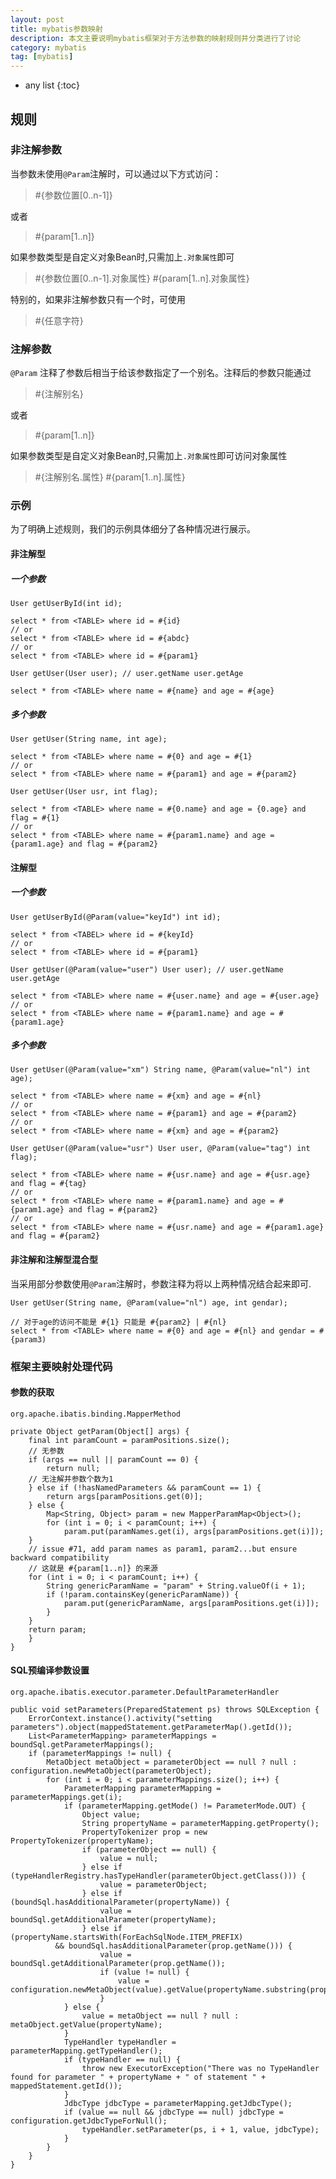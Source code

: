 ```yaml
---
layout: post
title: mybatis参数映射
description: 本文主要说明mybatis框架对于方法参数的映射规则并分类进行了讨论
category: mybatis
tag: [mybatis]
---
```


* any list
{:toc}

## 规则

### 非注解参数

当参数未使用`@Param`注解时，可以通过以下方式访问：

>  #{参数位置[0..n-1]}    

或者

>  #{param[1..n]}
    
如果参数类型是自定义对象Bean时,只需加上`.对象属性`即可
    
>  #{参数位置[0..n-1].对象属性}
>  #{param[1..n].对象属性}
        
特别的，如果非注解参数只有一个时，可使用
        
>  #{任意字符}
    
### 注解参数

`@Param` 注释了参数后相当于给该参数指定了一个别名。注释后的参数只能通过
        
>  #{注解别名}
            
或者
    
>  #{param[1..n]}     
    
如果参数类型是自定义对象Bean时,只需加上`.对象属性`即可访问对象属性
    
>  #{注解别名.属性}
>  #{param[1..n].属性}
    
### 示例

为了明确上述规则，我们的示例具体细分了各种情况进行展示。

#### 非注解型

##### 一个参数

    User getUserById(int id);
    
    select * from <TABLE> where id = #{id}
    // or
    select * from <TABLE> where id = #{abdc}
    // or
    select * from <TABLE> where id = #{param1}
    
    User getUser(User user); // user.getName user.getAge 
    
    select * from <TABLE> where name = #{name} and age = #{age}
    
##### 多个参数

    User getUser(String name, int age);  
        
    select * from <TABLE> where name = #{0} and age = #{1}  
    // or  
    select * from <TABLE> where name = #{param1} and age = #{param2}  
     
    User getUser(User usr, int flag);  
    
    select * from <TABLE> where name = #{0.name} and age = {0.age} and flag = #{1}  
    // or  
    select * from <TABLE> where name = #{param1.name} and age = {param1.age} and flag = #{param2}
    
#### 注解型

##### 一个参数
 
    User getUserById(@Param(value="keyId") int id);  

    select * from <TABEL> where id = #{keyId}  
    // or  
    select * from <TABLE> where id = #{param1}  
         
    User getUser(@Param(value="user") User user); // user.getName user.getAge  
    
    select * from <TABLE> where name = #{user.name} and age = #{user.age}  
    // or  
    select * from <TABLE> where name = #{param1.name} and age = #{param1.age}

##### 多个参数

    User getUser(@Param(value="xm") String name, @Param(value="nl") int age);  

    select * from <TABLE> where name = #{xm} and age = #{nl}  
    // or  
    select * from <TABLE> where name = #{param1} and age = #{param2}  
    // or  
    select * from <TABLE> where name = #{xm} and age = #{param2}  
  
    User getUser(@Param(value="usr") User user, @Param(value="tag") int flag); 
    
    select * from <TABLE> where name = #{usr.name} and age = #{usr.age} and flag = #{tag}  
    // or  
    select * from <TABLE> where name = #{param1.name} and age = #{param1.age} and flag = #{param2}  
    // or  
    select * from <TABLE> where name = #{usr.name} and age = #{param1.age} and flag = #{param2}

#### 非注解和注解型混合型

当采用部分参数使用`@Param`注解时，参数注释为将以上两种情况结合起来即可.

    User getUser(String name, @Param(value="nl") age, int gendar);  
  
    // 对于age的访问不能是 #{1} 只能是 #{param2} | #{nl}  
    select * from <TABLE> where name = #{0} and age = #{nl} and gendar = #{param3)

### 框架主要映射处理代码

#### 参数的获取

`org.apache.ibatis.binding.MapperMethod`

    private Object getParam(Object[] args) {  
        final int paramCount = paramPositions.size();  
        // 无参数  
        if (args == null || paramCount == 0) {  
            return null;  
        // 无注解并参数个数为1  
        } else if (!hasNamedParameters && paramCount == 1) {  
            return args[paramPositions.get(0)];  
        } else {  
            Map<String, Object> param = new MapperParamMap<Object>();  
            for (int i = 0; i < paramCount; i++) {  
                param.put(paramNames.get(i), args[paramPositions.get(i)]);  
        }  
        // issue #71, add param names as param1, param2...but ensure backward compatibility  
        // 这就是 #{param[1..n]} 的来源  
        for (int i = 0; i < paramCount; i++) {  
            String genericParamName = "param" + String.valueOf(i + 1);  
            if (!param.containsKey(genericParamName)) {  
                param.put(genericParamName, args[paramPositions.get(i)]);  
            }  
        }  
        return param;  
        }  
    }

#### SQL预编译参数设置

`org.apache.ibatis.executor.parameter.DefaultParameterHandler`
  
    public void setParameters(PreparedStatement ps) throws SQLException {  
        ErrorContext.instance().activity("setting parameters").object(mappedStatement.getParameterMap().getId());  
        List<ParameterMapping> parameterMappings = boundSql.getParameterMappings();  
        if (parameterMappings != null) {  
            MetaObject metaObject = parameterObject == null ? null : configuration.newMetaObject(parameterObject);  
            for (int i = 0; i < parameterMappings.size(); i++) {  
                ParameterMapping parameterMapping = parameterMappings.get(i);  
                if (parameterMapping.getMode() != ParameterMode.OUT) {  
                    Object value;  
                    String propertyName = parameterMapping.getProperty();  
                    PropertyTokenizer prop = new PropertyTokenizer(propertyName);  
                    if (parameterObject == null) {  
                        value = null;  
                    } else if (typeHandlerRegistry.hasTypeHandler(parameterObject.getClass())) {  
                        value = parameterObject;  
                    } else if (boundSql.hasAdditionalParameter(propertyName)) {  
                        value = boundSql.getAdditionalParameter(propertyName);  
                    } else if (propertyName.startsWith(ForEachSqlNode.ITEM_PREFIX)  
              && boundSql.hasAdditionalParameter(prop.getName())) {  
                        value = boundSql.getAdditionalParameter(prop.getName());  
                        if (value != null) {  
                            value = configuration.newMetaObject(value).getValue(propertyName.substring(prop.getName().length()));  
                        }  
                } else {  
                    value = metaObject == null ? null : metaObject.getValue(propertyName);  
                }  
                TypeHandler typeHandler = parameterMapping.getTypeHandler();  
                if (typeHandler == null) {  
                    throw new ExecutorException("There was no TypeHandler found for parameter " + propertyName + " of statement " + mappedStatement.getId());  
                }  
                JdbcType jdbcType = parameterMapping.getJdbcType();  
                if (value == null && jdbcType == null) jdbcType = configuration.getJdbcTypeForNull();  
                    typeHandler.setParameter(ps, i + 1, value, jdbcType);  
                }  
            }  
        }  
    }
